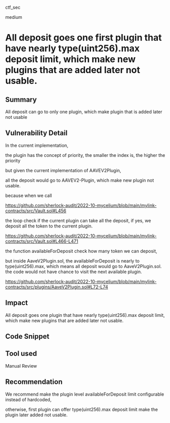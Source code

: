 ctf_sec

medium

# All deposit goes one first plugin that have nearly type(uint256).max deposit limit, which make new plugins that are added later not usable.

## Summary

All deposit can go to only one plugin, which make plugin that is added later not usable

## Vulnerability Detail

In the current implementation,

the plugin has the concept of priority, the smaller the index is, the higher the priority

but given the current implementation of AAVEV2Plugin,

all the deposit would go to AAVEV2-Plugin, which make new plugin not usable.

because when we call 

https://github.com/sherlock-audit/2022-10-mycelium/blob/main/mylink-contracts/src/Vault.sol#L456

the loop check if the current plugin can take all the deposit, if yes, we deposit all the token to the current plugin.

https://github.com/sherlock-audit/2022-10-mycelium/blob/main/mylink-contracts/src/Vault.sol#L466-L471

the function availableForDeposit check how many token we can deposit,

but inside AaveV2Plugin.sol, the availableForDeposit is nearly to type(uint256).max, which means all deposit would go to AaveV2Plugin.sol. the code would not have chance to visit the next available plugin.

https://github.com/sherlock-audit/2022-10-mycelium/blob/main/mylink-contracts/src/plugins/AaveV2Plugin.sol#L72-L74

## Impact

All deposit goes one plugin that have nearly type(uint256).max deposit limit, which make new plugins that are added later not usable. 

## Code Snippet

## Tool used

Manual Review

## Recommendation

We recommend make the plugin level availableForDeposit limit configurable instead of hardcoded,

otherwise, first plugin can offer type(uint256).max deposit limit make the plugin later added not usable.
